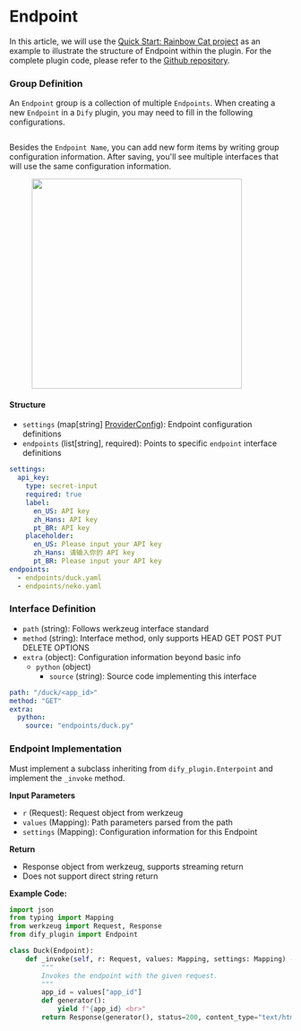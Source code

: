 # Endpoint

In this article, we will use the [Quick Start: Rainbow Cat project](../develop-plugins/extension-plugin.md) as an example to illustrate the structure of Endpoint within the plugin. For the complete plugin code, please refer to the [Github repository](https://github.com/langgenius/dify-plugin-sdks/tree/main/python/examples/neko).

### **Group Definition**&#x20;

An `Endpoint` group is a collection of multiple `Endpoints`. When creating a new `Endpoint` in a `Dify` plugin, you may need to fill in the following configurations.

<figure><img src="https://assets-docs.dify.ai/2024/11/763dbf86e4319591415dc5a1b6948ccb.png" alt=""><figcaption></figcaption></figure>

Besides the `Endpoint Name`, you can add new form items by writing group configuration information. After saving, you'll see multiple interfaces that will use the same configuration information.

<figure><img src="https://assets-docs.dify.ai/2024/11/b778b7093b7df0dc80a476c65ddcbe58.png" alt="" width="375"><figcaption></figcaption></figure>

#### **Structure**

* `settings` (map\[string] [ProviderConfig](general-specifications.md#providerconfig)): Endpoint configuration definitions
* `endpoints` (list\[string], required): Points to specific `endpoint` interface definitions

```yaml
settings:
  api_key:
    type: secret-input
    required: true
    label:
      en_US: API key
      zh_Hans: API key
      pt_BR: API key
    placeholder:
      en_US: Please input your API key
      zh_Hans: 请输入你的 API key
      pt_BR: Please input your API key
endpoints:
  - endpoints/duck.yaml
  - endpoints/neko.yaml
```

### **Interface Definition**

* `path` (string): Follows werkzeug interface standard
* `method` (string): Interface method, only supports HEAD GET POST PUT DELETE OPTIONS
* `extra` (object): Configuration information beyond basic info
  * `python` (object)
    * `source` (string): Source code implementing this interface

```yaml
path: "/duck/<app_id>"
method: "GET"
extra:
  python:
    source: "endpoints/duck.py"
```

### **Endpoint Implementation**&#x20;

Must implement a subclass inheriting from `dify_plugin.Enterpoint` and implement the `_invoke` method.

**Input Parameters**

* `r` (Request): Request object from werkzeug
* `values` (Mapping): Path parameters parsed from the path
* `settings` (Mapping): Configuration information for this Endpoint

**Return**

* Response object from werkzeug, supports streaming return
* Does not support direct string return

**Example Code:**

```python
import json
from typing import Mapping
from werkzeug import Request, Response
from dify_plugin import Endpoint

class Duck(Endpoint):
    def _invoke(self, r: Request, values: Mapping, settings: Mapping) -> Response:
        """
        Invokes the endpoint with the given request.
        """
        app_id = values["app_id"]
        def generator():
            yield f"{app_id} <br>"
        return Response(generator(), status=200, content_type="text/html")
```
